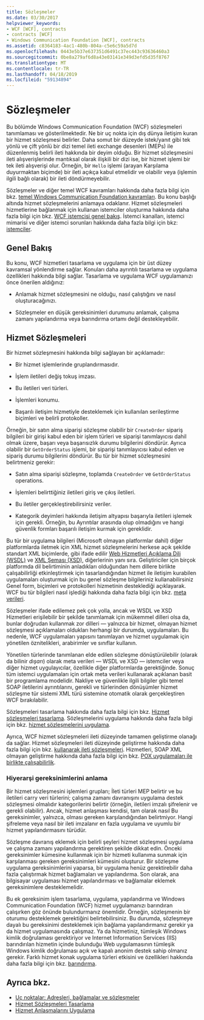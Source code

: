 ```yaml
---
title: Sözleşmeler
ms.date: 03/30/2017
helpviewer_keywords:
- WCF [WCF], contracts
- contracts [WCF]
- Windows Communication Foundation [WCF], contracts
ms.assetid: c8364183-4ac1-480b-804a-c5e6c59a5d7d
ms.openlocfilehash: 0443e5b37e637351d6491c37ec443c93636460a3
ms.sourcegitcommit: 0be8a279af6d8a43e03141e349d3efd5d35f8767
ms.translationtype: MT
ms.contentlocale: tr-TR
ms.lasthandoff: 04/18/2019
ms.locfileid: "59134894"
---
```

# <a name="contracts"></a>Sözleşmeler
Bu bölümde Windows Communication Foundation (WCF) sözleşmeleri tanımlaması ve gösterilmektedir. Ne bir uç nokta için dış dünya iletişim kuran bir hizmet sözleşmesi belirler. Daha somut bir düzeyde istek/yanıt gibi tek yönlü ve çift yönlü bir dizi temel ileti exchange desenleri (MEPs) ile düzenlenmiş belirli ileti hakkında bir deyim olduğu. Bir hizmet sözleşmesini ileti alışverişlerinde mantıksal olarak ilişkili bir dizi ise, bir hizmet işlemi bir tek ileti alışverişi olur. Örneğin, bir `Hello` işlemi (arayan Karşılama duyurmaktan biçimde) bir ileti açıkça kabul etmelidir ve olabilir veya (işlemin ilgili bağlı olarak) bir ileti döndürmeyebilir.  
  
 Sözleşmeler ve diğer temel WCF kavramları hakkında daha fazla bilgi için bkz. [temel Windows Communication Foundation kavramları](../../../../docs/framework/wcf/fundamental-concepts.md). Bu konu başlığı altında hizmet sözleşmelerini anlamaya odaklanır. Hizmet sözleşmeleri hizmetlerine bağlanmak için kullanan istemciler oluşturma hakkında daha fazla bilgi için bkz. [WCF istemcisi genel bakış](../../../../docs/framework/wcf/wcf-client-overview.md). İstemci kanalları, istemci mimarisi ve diğer istemci sorunları hakkında daha fazla bilgi için bkz: [istemciler](../../../../docs/framework/wcf/feature-details/clients.md).  
  
## <a name="overview"></a>Genel Bakış  
 Bu konu, WCF hizmetleri tasarlama ve uygulama için bir üst düzey kavramsal yönlendirme sağlar. Konuları daha ayrıntılı tasarlama ve uygulama özellikleri hakkında bilgi sağlar. Tasarlama ve uygulama WCF uygulamanızı önce önerilen aldığınız:  
  
-   Anlamak hizmet sözleşmesini ne olduğu, nasıl çalıştığını ve nasıl oluşturacağınızı.  
  
-   Sözleşmeler en düşük gereksinimleri durumunu anlamak, çalışma zamanı yapılandırma veya barındırma ortamı değil destekleyebilir.  
  
## <a name="service-contracts"></a>Hizmet Sözleşmeleri  
 Bir hizmet sözleşmesini hakkında bilgi sağlayan bir açıklamadır:  
  
-   Bir hizmet işlemlerinde gruplandırmasıdır.  
  
-   İşlem iletileri değiş tokuş imzası.  
  
-   Bu iletileri veri türleri.  
  
-   İşlemleri konumu.  
  
-   Başarılı iletişim hizmetiyle desteklemek için kullanılan serileştirme biçimleri ve belirli protokoller.  
  
 Örneğin, bir satın alma siparişi sözleşme olabilir bir `CreateOrder` sipariş bilgileri bir girişi kabul eden bir işlem türleri ve siparişi tanımlayıcısı dahil olmak üzere, başarı veya başarısızlık durumu bilgilerini döndürür. Ayrıca olabilir bir `GetOrderStatus` işlemi, bir siparişi tanımlayıcısı kabul eden ve sipariş durumu bilgilerini döndürür. Bu tür bir hizmet sözleşmesini belirtmeniz gerekir:  
  
-   Satın alma siparişi sözleşme, toplamda `CreateOrder` ve `GetOrderStatus` operations.  
  
-   İşlemleri belirttiğiniz iletileri giriş ve çıkış iletileri.  
  
-   Bu iletiler gerçekleştirebilirsiniz veriler.  
  
-   Kategorik deyimleri hakkında iletişim altyapısı başarıyla iletileri işlemek için gerekli. Örneğin, bu Ayrıntılar arasında olup olmadığını ve hangi güvenlik formları başarılı iletişim kurmak için gereklidir.  
  
 Bu tür bir uygulama bilgileri (Microsoft olmayan platformlar dahil) diğer platformlarda iletmek için XML hizmet sözleşmelerini herkese açık şekilde standart XML biçimlerde, gibi ifade edilir [Web Hizmetleri Açıklama Dili (WSDL)](https://go.microsoft.com/fwlink/?LinkId=87004) ve [XML Şeması (XSD)](https://go.microsoft.com/fwlink/?LinkId=87005), diğerlerinin yanı sıra. Geliştiriciler için birçok platformda dil belirtiminin anladıkları olduğundan hem dillere birlikte çalışabilirliği etkinleştirmek için tasarlandığından hizmet ile iletişim kurabilen uygulamaları oluşturmak için bu genel sözleşme bilgileriniz kullanabilirsiniz Genel form, biçimleri ve protokolleri hizmetinin desteklediği açıklayarak. WCF bu tür bilgileri nasıl işlediği hakkında daha fazla bilgi için bkz. [meta verileri](../../../../docs/framework/wcf/feature-details/metadata.md).  
  
 Sözleşmeler ifade edilemez pek çok yolla, ancak ve WSDL ve XSD Hizmetleri erişilebilir bir şekilde tanımlamak için mükemmel dilleri olsa da, bunlar doğrudan kullanmak zor dilleri — yalnızca bir hizmet, olmayan hizmet sözleşmesi açıklamaları oldukları herhangi bir durumda, uygulamaları. Bu nedenle, WCF uygulamaları yapısını tanımlayan ve hizmet uygulamak için yönetilen öznitelikleri, arabirimler ve sınıflar kullanın.  
  
 Yönetilen türlerinde tanımlanan elde edilen sözleşme dönüştürülebilir (olarak da bilinir *dışarı*) olarak meta verileri — WSDL ve XSD — istemciler veya diğer hizmet uygulayıcılar, özellikle diğer platformlarda gerektiğinde. Sonuç tüm istemci uygulamaları için ortak meta verileri kullanarak açıklanan basit bir programlama modelidir. Nakliye ve güvenlikle ilgili bilgiler gibi temel SOAP iletilerini ayrıntılarını, gerekli ve türlerinden dönüşümler hizmet sözleşme tür sistemi XML türü sistemine otomatik olarak gerçekleştiren WCF bırakılabilir.  
  
 Sözleşmeleri tasarlama hakkında daha fazla bilgi için bkz. [Hizmet sözleşmeleri tasarlama](../../../../docs/framework/wcf/designing-service-contracts.md). Sözleşmelerini uygulama hakkında daha fazla bilgi için bkz. [hizmet sözleşmelerini uygulama](../../../../docs/framework/wcf/implementing-service-contracts.md).  
  
 Ayrıca, WCF hizmet sözleşmeleri ileti düzeyinde tamamen geliştirme olanağı da sağlar. Hizmet sözleşmeleri ileti düzeyinde geliştirme hakkında daha fazla bilgi için bkz. [kullanarak ileti sözleşmeleri](../../../../docs/framework/wcf/feature-details/using-message-contracts.md). Hizmetleri, SOAP XML olmayan geliştirme hakkında daha fazla bilgi için bkz. [POX uygulamaları ile birlikte çalışabilirlik](../../../../docs/framework/wcf/feature-details/interoperability-with-pox-applications.md).  
  
### <a name="understanding-the-hierarchy-of-requirements"></a>Hiyerarşi gereksinimlerini anlama  
 Bir hizmet sözleşmesini işlemleri grupları; İleti türleri MEP belirtir ve bu iletileri carry veri türlerini; çalışma zamanı davranışını uygulama destek sözleşmesi olmalıdır kategorilerini belirtir (örneğin, iletileri imzalı şifrelenir ve gerekli olabilir). Ancak, hizmet anlaşması kendisi, tam olarak nasıl Bu gereksinimler, yalnızca, olması gereken karşılandığından belirtmiyor. Hangi şifreleme veya nasıl bir ileti imzalanır en fazla uygulama ve uyumlu bir hizmet yapılandırmasını türüdür.  
  
 Sözleşme davranış eklemek için belirli şeyleri hizmet sözleşmesi uygulama ve çalışma zamanı yapılandırma gerektiren şekilde dikkat edin. Önceki gereksinimler kümesine kullanmak için bir hizmeti kullanıma sunmak için karşılanması gereken gereksinimleri kümesini oluşturur. Bir sözleşme uygulama gereksinimlerini yaparsa, bir uygulama henüz gerektirebilir daha fazla çalıştırmak hizmet bağlamaları ve yapılandırma. Son olarak, ana bilgisayar uygulaması hizmet yapılandırması ve bağlamalar eklemek gereksinimlere desteklemelidir.  
  
 Bu ek gereksinim işlem tasarlama, uygulama, yapılandırma ve Windows Communication Foundation (WCF) hizmet uygulamanızı barındıran çalışırken göz önünde bulundurmanız önemlidir. Örneğin, sözleşmenin bir oturumu desteklemek gerektiğini belirtebilirsiniz. Bu durumda, sözleşmeye dayalı bu gereksinimi desteklemek için bağlama yapılandırmanız gerekir ya da hizmet uygulamasında çalışmaz. Ya da hizmetiniz, tümleşik Windows kimlik doğrulaması gerektiriyor ve Internet Information Services (IIS) barındırılan hizmetin içinde bulunduğu Web uygulamasının tümleşik Windows kimlik doğrulaması açık ve kapalı anonim destek sahip olmanız gerekir. Farklı hizmet konak uygulama türleri etkisini ve özellikleri hakkında daha fazla bilgi için bkz. [barındırma](../../../../docs/framework/wcf/feature-details/hosting.md).  
  
## <a name="see-also"></a>Ayrıca bkz.

- [Uç noktalar: Adresleri, bağlamalar ve sözleşmeler](../../../../docs/framework/wcf/feature-details/endpoints-addresses-bindings-and-contracts.md)
- [Hizmet Sözleşmeleri Tasarlama](../../../../docs/framework/wcf/designing-service-contracts.md)
- [Hizmet Anlaşmalarını Uygulama](../../../../docs/framework/wcf/implementing-service-contracts.md)
